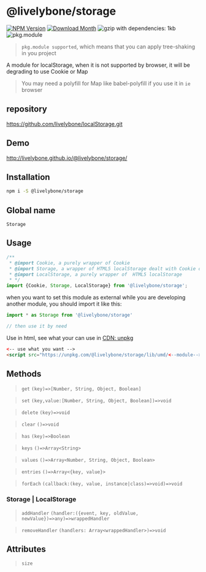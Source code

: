 # @livelybone/storage
[![NPM Version](http://img.shields.io/npm/v/@livelybone/storage.svg?style=flat-square)](https://www.npmjs.com/package/@livelybone/storage)
[![Download Month](http://img.shields.io/npm/dm/@livelybone/storage.svg?style=flat-square)](https://www.npmjs.com/package/@livelybone/storage)
![gzip with dependencies: 1kb](https://img.shields.io/badge/gzip--with--dependencies-1kb-brightgreen.svg "gzip with dependencies: 1kb")
![pkg.module](https://img.shields.io/badge/pkg.module-supported-blue.svg "pkg.module")

> `pkg.module supported`, which means that you can apply tree-shaking in you project

A module for localStorage, when it is not supported by browser, it will be degrading to use Cookie or Map

> You may need a polyfill for Map like babel-polyfill if you use it in `ie` browser

## repository
https://github.com/livelybone/localStorage.git

## Demo
http://livelybone.github.io/@livelybone/storage/

## Installation
```bash
npm i -S @livelybone/storage
```

## Global name
`Storage`

## Usage
```js
/**
 * @import Cookie, a purely wrapper of Cookie
 * @import Storage, a wrapper of HTML5 localStorage dealt with Cookie or Map (Map default)
 * @import LocalStorage, a purely wrapper of  HTML5 localStorage
 * */
import {Cookie, Storage, LocalStorage} from '@livelybone/storage';
```

when you want to set this module as external while you are developing another module, you should import it like this:
```js
import * as Storage from '@livelybone/storage'

// then use it by need
```

Use in html, see what your can use in [CDN: unpkg](https://unpkg.com/@livelybone/storage/lib/umd/)
```html
<-- use what you want -->
<script src="https://unpkg.com/@livelybone/storage/lib/umd/<--module-->.js"></script>
```

## Methods
> `get` `(key)=>[Number, String, Object, Boolean]`

> `set` `(key,value:[Number, String, Object, Boolean])=>void`

> `delete` `(key)=>void`

> `clear` `()=>void`

> `has` `(key)=>Boolean`

> `keys` `()=>Array<String>`

> `values` `()=>Array<Number, String, Object, Boolean>`

> `entries` `()=>Array<{key, value}>`

> `forEach` `(callback:(key, value, instance|class)=>void)=>void`

### Storage | LocalStorage
> `addHandler` `(handler:({event, key, oldValue, newValue})=>any)=>wrappedHandler`

> `removeHandler` `(handlers: Array<wrappedHandler>)=>void`

## Attributes

> `size`

